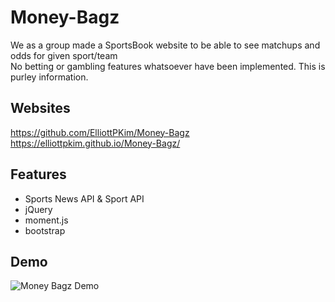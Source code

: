 # Money-Bagz

We as a group made a SportsBook website to be able to see matchups and odds for given sport/team <br>
No betting or gambling features whatsoever have been implemented. This is purley information.

## Websites 

https://github.com/ElliottPKim/Money-Bagz
https://elliottpkim.github.io/Money-Bagz/

## Features

* Sports News API & Sport API
* jQuery
* moment.js
* bootstrap

## Demo

![Money Bagz Demo]()